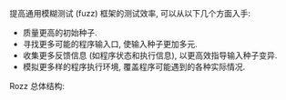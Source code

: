 提高通用模糊测试 (fuzz) 框架的测试效率, 可以从以下几个方面入手:
- 质量更高的初始种子.
- 寻找更多可能的程序输入口, 使输入种子更加多元.
- 收集更多反馈信息 (如程序状态和执行信息), 以更高效指导输入种子变异.
- 模拟更多样的程序执行环境, 覆盖程序可能遇到的各种实际情况.

Rozz 总体结构:
